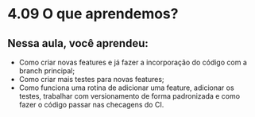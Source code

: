 # 4.09 O que aprendemos?
## Nessa aula, você aprendeu:

- Como criar novas features e já fazer a incorporação do código com a branch principal;
- Como criar mais testes para novas features;
- Como funciona uma rotina de adicionar uma feature, adicionar os testes, trabalhar com versionamento de forma padronizada e como fazer o código passar nas checagens do CI.
